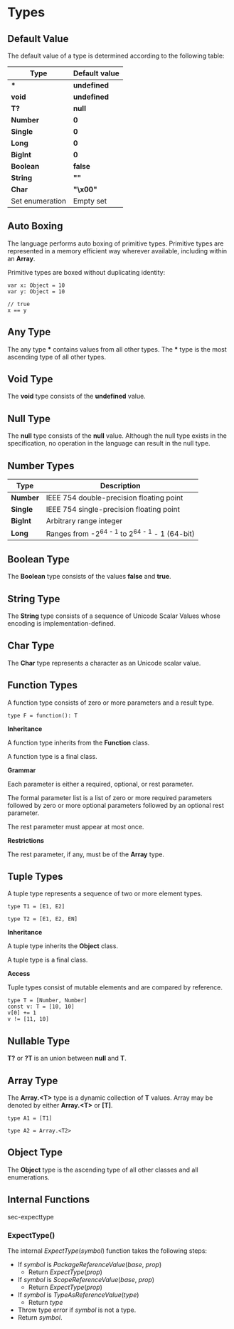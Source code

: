 # Types

## Default Value

The default value of a type is determined according to the following table:

| Type | Default value |
| ---- | ------------- |
| **\***            | **undefined** |
| **void**          | **undefined** |
| **T?**            | **null** |
| **Number**        | **0** |
| **Single**        | **0** |
| **Long**          | **0** |
| **BigInt**        | **0** |
| **Boolean**       | **false** |
| **String**        | **""** |
| **Char**          | **"\\x00"** |
| Set enumeration   | Empty set |

## Auto Boxing

The language performs auto boxing of primitive types. Primitive types are represented in a memory efficient way wherever available, including within an **Array**.

Primitive types are boxed without duplicating identity:

```
var x: Object = 10
var y: Object = 10

// true
x == y
```

## Any Type

The any type **\*** contains values from all other types. The **\*** type is the most ascending type of all other types.

## Void Type

The **void** type consists of the **undefined** value.

## Null Type

The **null** type consists of the **null** value. Although the null type exists in the specification, no operation in the language can result in the null type.

## Number Types

| Type | Description |
| ---- | ----------- |
| **Number**   | IEEE 754 double-precision floating point |
| **Single**   | IEEE 754 single-precision floating point |
| **BigInt**   | Arbitrary range integer |
| **Long**     | Ranges from -2<sup>64 - 1</sup> to 2<sup>64 - 1</sup> - 1 (64-bit) |

## Boolean Type

The **Boolean** type consists of the values **false** and **true**.

## String Type

The **String** type consists of a sequence of Unicode Scalar Values whose encoding is implementation-defined.

## Char Type

The **Char** type represents a character as an Unicode scalar value.

## Function Types

A function type consists of zero or more parameters and a result type.

```
type F = function(): T
```

**Inheritance**

A function type inherits from the **Function** class.

A function type is a final class.

**Grammar**

Each parameter is either a required, optional, or rest parameter.

The formal parameter list is a list of zero or more required parameters followed by zero or more optional parameters followed by an optional rest parameter.

The rest parameter must appear at most once.

**Restrictions**

The rest parameter, if any, must be of the **Array** type.

## Tuple Types

A tuple type represents a sequence of two or more element types.

```
type T1 = [E1, E2]

type T2 = [E1, E2, EN]
```

**Inheritance**

A tuple type inherits the **Object** class.

A tuple type is a final class.

**Access**

Tuple types consist of mutable elements and are compared by reference.

```
type T = [Number, Number]
const v: T = [10, 10]
v[0] += 1
v != [11, 10]
```

## Nullable Type

**T?** or **?T** is an union between **null** and **T**.

## Array Type

The **Array.&lt;T>** type is a dynamic collection of **T** values. Array may be denoted by either **Array.&lt;T>** or **\[T]**.

```
type A1 = [T1]

type A2 = Array.<T2>
```

## Object Type

The **Object** type is the ascending type of all other classes and all enumerations.

## Internal Functions

<sectionLabel>sec-expecttype</sectionLabel>

### ExpectType()

The internal *ExpectType*(*symbol*) function takes the following steps:

* If *symbol* is *PackageReferenceValue*(*base*, *prop*)
  * Return *ExpectType*(*prop*)
* If *symbol* is *ScopeReferenceValue*(*base*, *prop*)
  * Return *ExpectType*(*prop*)
* If *symbol* is *TypeAsReferenceValue*(*type*)
  * Return *type*
* Throw type error if *symbol* is not a type.
* Return *symbol*.